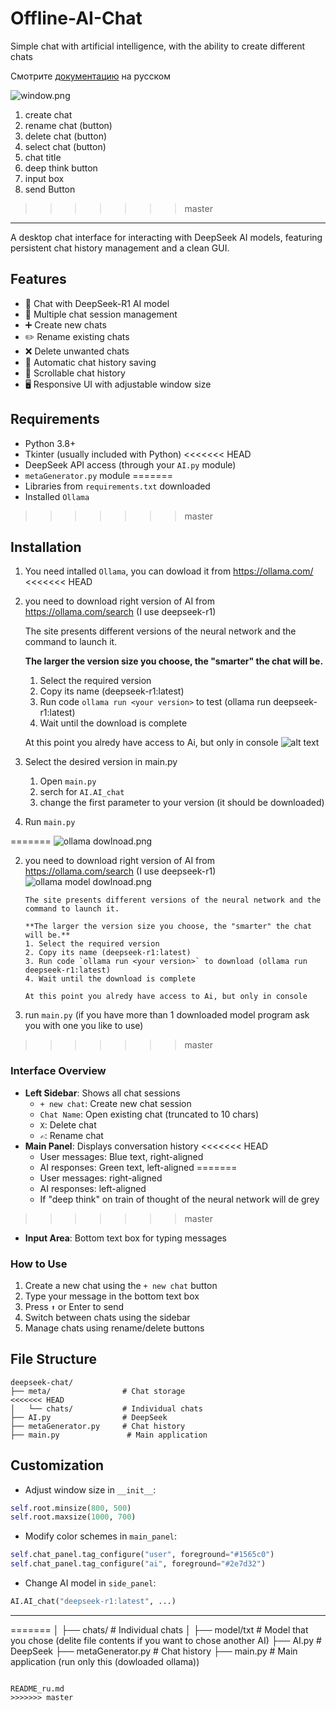 
# Offline-AI-Chat
Simple chat with artificial intelligence, with the ability to create different chats

Смотрите [документацию](./README_ru.md) на русском

![window.png](meta/readme%20img/window.png)
1. create chat
2. rename chat (button)
3. delete chat (button)
4. select chat (button)
5. chat title
6. deep think button
7. input box
8. send Button
>>>>>>> master

---

A desktop chat interface for interacting with DeepSeek AI models, featuring persistent chat history management and a clean GUI.

## Features

- 💬 Chat with DeepSeek-R1 AI model
- 📁 Multiple chat session management
- ➕ Create new chats
- ✏️ Rename existing chats
- ❌ Delete unwanted chats
- 💾 Automatic chat history saving
- 📜 Scrollable chat history
- 🖥️ Responsive UI with adjustable window size

## Requirements

- Python 3.8+
- Tkinter (usually included with Python)
<<<<<<< HEAD
- DeepSeek API access (through your `AI.py` module)
- `metaGenerator.py` module
=======
- Libraries from `requirements.txt` downloaded
- Installed `Ollama`
>>>>>>> master

## Installation

1. You need intalled `Ollama`, you can dowload it from https://ollama.com/
<<<<<<< HEAD

2. you need to download right version of AI from https://ollama.com/search (I use deepseek-r1)

    The site presents different versions of the neural network and the command to launch it.

    **The larger the version size you choose, the "smarter" the chat will be.**
    1. Select the required version 
    2. Copy its name (deepseek-r1:latest)
    3. Run code `ollama run <your version>` to test (ollama run deepseek-r1:latest)
    4. Wait until the download is complete

    At this point you alredy have access to Ai, but only in console
    ![alt text](<Без имени-1.png>)

    
3. Select the desired version in main.py
    1. Open `main.py`
    2. serch for `AI.AI_chat`
    3. change the first parameter to your version (it should be downloaded)
4. Run `main.py`


=======
   ![ollama dowlnoad.png](meta/readme%20img/ollama%20download.png)

2. you need to download right version of AI from https://ollama.com/search (I use deepseek-r1)
    ![ollama model dowlnoad.png](meta/readme%20img/ollama%20model%20download.png)

       The site presents different versions of the neural network and the command to launch it.

       **The larger the version size you choose, the "smarter" the chat will be.**
       1. Select the required version 
       2. Copy its name (deepseek-r1:latest)
       3. Run code `ollama run <your version>` to download (ollama run deepseek-r1:latest)
       4. Wait until the download is complete

       At this point you alredy have access to Ai, but only in console

3. run `main.py` (if you have more than 1 downloaded model program ask you with one you like to use)
>>>>>>> master

### Interface Overview
- **Left Sidebar**: Shows all chat sessions
  - `+ new chat`: Create new chat session
  - `Chat Name`: Open existing chat (truncated to 10 chars)
  - `X`: Delete chat
  - `✍`: Rename chat
- **Main Panel**: Displays conversation history
<<<<<<< HEAD
  - User messages: Blue text, right-aligned
  - AI responses: Green text, left-aligned
=======
  - User messages: right-aligned
  - AI responses: left-aligned
  - If "deep think" on train of thought of the neural network will de grey
>>>>>>> master
- **Input Area**: Bottom text box for typing messages

### How to Use
1. Create a new chat using the `+ new chat` button
2. Type your message in the bottom text box
3. Press `⬆` or Enter to send
4. Switch between chats using the sidebar
5. Manage chats using rename/delete buttons

## File Structure
```
deepseek-chat/
├── meta/                # Chat storage
<<<<<<< HEAD
│   └── chats/           # Individual chats
├── AI.py                # DeepSeek
├── metaGenerator.py     # Chat history
├── main.py               # Main application
```

## Customization
- Adjust window size in `__init__`:
```python
self.root.minsize(800, 500)
self.root.maxsize(1000, 700)
```
- Modify color schemes in `main_panel`:
```python
self.chat_panel.tag_configure("user", foreground="#1565c0")
self.chat_panel.tag_configure("ai", foreground="#2e7d32")
```
- Change AI model in `side_panel`:
```python
AI.AI_chat("deepseek-r1:latest", ...)
```
---
=======
│   ├── chats/           # Individual chats
│   ├── model/txt        # Model that you chose (delite file contents if you want to chose another AI)
├── AI.py                # DeepSeek
├── metaGenerator.py     # Chat history
├── main.py               # Main application (run only this (dowloaded ollama))
```

README_ru.md
>>>>>>> master
